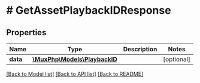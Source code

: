 # # GetAssetPlaybackIDResponse

## Properties

Name | Type | Description | Notes
------------ | ------------- | ------------- | -------------
**data** | [**\MuxPhp\Models\PlaybackID**](PlaybackID.md) |  | [optional]

[[Back to Model list]](../../README.md#models) [[Back to API list]](../../README.md#endpoints) [[Back to README]](../../README.md)
